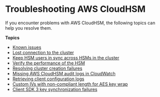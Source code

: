 # Troubleshooting AWS CloudHSM<a name="troubleshooting"></a>

If you encounter problems with AWS CloudHSM, the following topics can help you resolve them\.

**Topics**
+ [Known issues](KnownIssues.md)
+ [Lost connection to the cluster](troubleshooting-lost-connection.md)
+ [Keep HSM users in sync across HSMs in the cluster](troubleshooting-keep-hsm-users-in-sync.md)
+ [Verify the performance of the HSM](troubleshooting-verify-hsm-performance.md)
+ [Resolving cluster creation failures](troubleshooting-create-cluster.md)
+ [Missing AWS CloudHSM audit logs in CloudWatch](troubleshooting-missing-audit-logs.md)
+ [Retrieving client configuration logs](troubleshooting-log-collection-script.md)
+ [Custom IVs with non\-compliant length for AES key wrap](troubleshooting-aes-keys.md)
+ [Client SDK 3 key synchronization failures](ts-client-sync-fail.md)